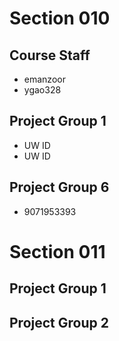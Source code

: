 # Section 010

## Course Staff

   * emanzoor
   * ygao328

## Project Group 1

   * UW ID
   * UW ID

## Project Group 6
	
   * 9071953393

# Section 011

## Project Group 1

## Project Group 2
